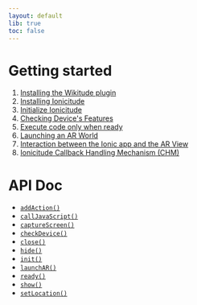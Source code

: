 ```yaml
---
layout: default
lib: true
toc: false
---
```


# Getting started
1. [Installing the Wikitude plugin](Installing-the-Wikitude-plugin)
1. [Installing Ionicitude](Installing-Ionicitude)
1. [Initialize Ionicitude](Initialize-Ionicitude)
1. [Checking Device's Features](Checking-Device's-Features)
1. [Execute code only when ready](Execute-code-only-when-ready)
1. [Launching an AR World](Launching-an-AR-World)
1. [Interaction between the Ionic app and the AR View](Interaction-between-the-Ionic-app-and-the-AR-View)
1. [Ionicitude Callback Handling Mechanism (CHM)](Ionicitude-Callback-Handling-Mechanism-(CHM))

# API Doc
* [`addAction()`](addAction())
* [`callJavaScript()`](callJavaScript())
* [`captureScreen()`](captureScreen())
* [`checkDevice()`](checkDevice())
* [`close()`](close())
* [`hide()`](hide())
* [`init()`](init())
* [`launchAR()`](launchAR())
* [`ready()`](ready())
* [`show()`](show())
* [`setLocation()`](setLocation())